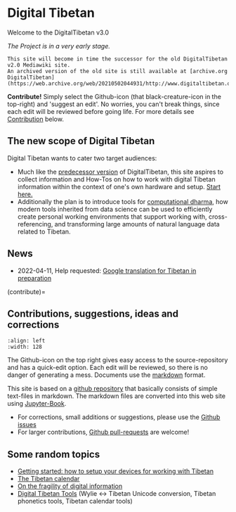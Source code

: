# Digital Tibetan

Welcome to the DigitalTibetan v3.0

_The Project is in a very early stage._

```{note}
This site will become in time the successor for the old DigitalTibetan v2.0 Mediawiki site.
An archived version of the old site is still available at [archive.org DigitalTibetan](https://web.archive.org/web/20210502044931/http://www.digitaltibetan.org/index.php/Digital_Tibetan)
```

**Contribute!** Simply select the Github-icon (that black-creature-icon in the top-right) and 'suggest an edit'. No worries, you can't break things, since each edit will be reviewed before going life. For more details see [Contribution](contribute) below.

## The new scope of Digital Tibetan

Digital Tibetan wants to cater two target audiences:

- Much like the [predecessor version](https://web.archive.org/web/20210502044931/http://www.digitaltibetan.org/index.php/Digital_Tibetan) of DigitalTibetan, this site aspires to collect information and How-Tos on how to work with digital Tibetan information within the context of one's own hardware and setup. [Start here.](docs/devices_tibetan.md)
- Additionally the plan is to introduce tools for [computational dharma](docs/computational_dharma.ipynb), how modern tools inherited from data science can be used to efficiently create personal working environments that support working with, cross-referencing, and transforming large amounts of natural language data related to Tibetan. 

## News

* 2022-04-11, Help requested: [Google translation for Tibetan in preparation](docs/tibetan_translation_services.md)
  
(contribute)=
## Contributions, suggestions, ideas and corrections

```{image} Images/quick_edit.jpg
:align: left
:width: 128
```

The Github-icon on the top right gives easy access to the source-repository and has a quick-edit option. Each edit will be reviewed, so there is no danger of generating a mess. Documents use the [markdown](https://docs.github.com/en/get-started/writing-on-github/getting-started-with-writing-and-formatting-on-github/basic-writing-and-formatting-syntax) format.

This site is based on a [github repository](https://github.com/DigitalTibetan/DigitalTibetan) that basically consists of simple text-files in markdown. The markdown files are converted into this web site using [Jupyter-Book](https://jupyterbook.org/en/stable/index.html).

- For corrections, small additions or suggestions, please use the [Github issues](https://github.com/DigitalTibetan/DigitalTibetan/issues)
- For larger contributions, [Github pull-requests](https://github.com/DigitalTibetan/DigitalTibetan/pulls) are welcome!

## Some random topics

- [Getting started: how to setup your devices for working with Tibetan](docs/devices_tibetan.md)
- [The Tibetan calendar](docs/tibetan_calendar.md)
- [On the fragility of digital information](docs/digital_dharma_is_fragile.md)
- [Digital Tibetan Tools](docs/digital_tibetan_tools.md) (Wylie ↔ Tibetan Unicode conversion, Tibetan phonetics tools, Tibetan calendar tools)
